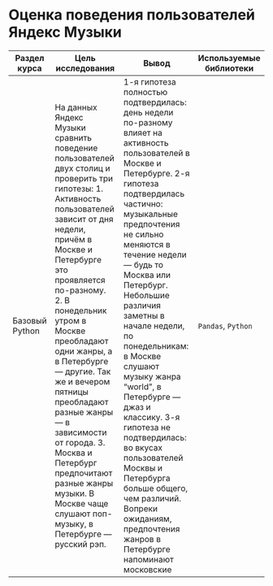 # Оценка поведения пользователей Яндекс Музыки

Раздел курса| Цель исследования | Вывод | Используемые библиотеки
------------- |------------------|---------------- | -----------------------
Базовый Python |На данных Яндекс Музыки сравнить поведение пользователей двух столиц и проверить три гипотезы: 1. Активность пользователей зависит от дня недели, причём в Москве и Петербурге это проявляется по-разному. 2. В понедельник утром в Москве преобладают одни жанры, а в Петербурге — другие. Так же и вечером пятницы преобладают разные жанры — в зависимости от города. 3. Москва и Петербург предпочитают разные жанры музыки. В Москве чаще слушают поп-музыку, в Петербурге — русский рэп. | 1-я гипотеза полностью подтвердилась: день недели по-разному влияет на активность пользователей в Москве и Петербурге. 2-я гипотеза подтвердилась частично: музыкальные предпочтения не сильно меняются в течение недели — будь то Москва или Петербург. Небольшие различия заметны в начале недели, по понедельникам: в Москве слушают музыку жанра “world”, в Петербурге — джаз и классику. 3-я гипотеза не подтвердилась: во вкусах пользователей Москвы и Петербурга больше общего, чем различий. Вопреки ожиданиям, предпочтения жанров в Петербурге напоминают московские| `Pandas`, `Python`
